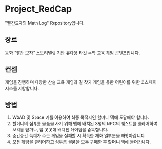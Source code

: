 # Project_RedCap
"빨간모자의 Math Log" Repository입니다.

## 장르
동화 "빨간 모자" 스토리텔링 기반 유아용 타깃 수학 교육 게임 콘텐츠입니다.

## 컨셉
게임을 진행하며 다양한 산술 교육 게임과 길 찾기 게임을 통한 어린이를 위한 코스페이시스를 지향합니다.

## 방법
1) WSAD 및 Space 키를 이용하여 최종 목적지인 할머니 댁에 도달해야 합니다.
2) 할머니의 심부름 물품을 사기 위해 맵에 배치된 3명의 NPC의 퀘스트를 클리어하여 보석을 얻거나, 맵 곳곳에 배치된 아이템을 습득합니다.
3) 중간중간 늑대가 주는 게임을 실패할 시 획득한 재화 일부분을 빼앗아갑니다.
4) 모든 게임을 클리어하고 심부름 물품을 모두 구매한 후 할머니 댁에 들어갑니다.